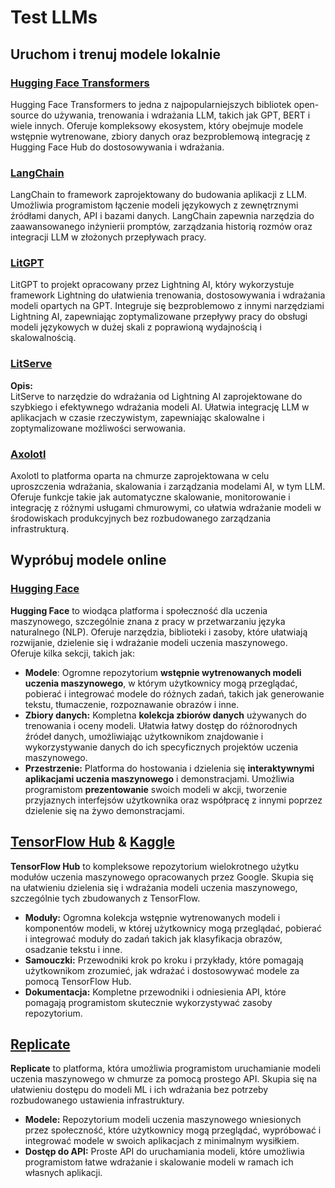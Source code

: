 # Test LLMs

## Uruchom i trenuj modele lokalnie

### [**Hugging Face Transformers**](https://github.com/huggingface/transformers)

Hugging Face Transformers to jedna z najpopularniejszych bibliotek open-source do używania, trenowania i wdrażania LLM, takich jak GPT, BERT i wiele innych. Oferuje kompleksowy ekosystem, który obejmuje modele wstępnie wytrenowane, zbiory danych oraz bezproblemową integrację z Hugging Face Hub do dostosowywania i wdrażania.

### [**LangChain**](https://github.com/langchain-ai/langchain)

LangChain to framework zaprojektowany do budowania aplikacji z LLM. Umożliwia programistom łączenie modeli językowych z zewnętrznymi źródłami danych, API i bazami danych. LangChain zapewnia narzędzia do zaawansowanego inżynierii promptów, zarządzania historią rozmów oraz integracji LLM w złożonych przepływach pracy.

### [**LitGPT**](https://github.com/Lightning-AI/litgpt)

LitGPT to projekt opracowany przez Lightning AI, który wykorzystuje framework Lightning do ułatwienia trenowania, dostosowywania i wdrażania modeli opartych na GPT. Integruje się bezproblemowo z innymi narzędziami Lightning AI, zapewniając zoptymalizowane przepływy pracy do obsługi modeli językowych w dużej skali z poprawioną wydajnością i skalowalnością.

### [**LitServe**](https://github.com/Lightning-AI/LitServe)

**Opis:**\
LitServe to narzędzie do wdrażania od Lightning AI zaprojektowane do szybkiego i efektywnego wdrażania modeli AI. Ułatwia integrację LLM w aplikacjach w czasie rzeczywistym, zapewniając skalowalne i zoptymalizowane możliwości serwowania.

### [**Axolotl**](https://github.com/axolotl-ai-cloud/axolotl)

Axolotl to platforma oparta na chmurze zaprojektowana w celu uproszczenia wdrażania, skalowania i zarządzania modelami AI, w tym LLM. Oferuje funkcje takie jak automatyczne skalowanie, monitorowanie i integrację z różnymi usługami chmurowymi, co ułatwia wdrażanie modeli w środowiskach produkcyjnych bez rozbudowanego zarządzania infrastrukturą.

## Wypróbuj modele online

### [**Hugging Face**](https://huggingface.co/)

**Hugging Face** to wiodąca platforma i społeczność dla uczenia maszynowego, szczególnie znana z pracy w przetwarzaniu języka naturalnego (NLP). Oferuje narzędzia, biblioteki i zasoby, które ułatwiają rozwijanie, dzielenie się i wdrażanie modeli uczenia maszynowego.\
Oferuje kilka sekcji, takich jak:

* **Modele**: Ogromne repozytorium **wstępnie wytrenowanych modeli uczenia maszynowego**, w którym użytkownicy mogą przeglądać, pobierać i integrować modele do różnych zadań, takich jak generowanie tekstu, tłumaczenie, rozpoznawanie obrazów i inne.
* **Zbiory danych:** Kompletna **kolekcja zbiorów danych** używanych do trenowania i oceny modeli. Ułatwia łatwy dostęp do różnorodnych źródeł danych, umożliwiając użytkownikom znajdowanie i wykorzystywanie danych do ich specyficznych projektów uczenia maszynowego.
* **Przestrzenie:** Platforma do hostowania i dzielenia się **interaktywnymi aplikacjami uczenia maszynowego** i demonstracjami. Umożliwia programistom **prezentowanie** swoich modeli w akcji, tworzenie przyjaznych interfejsów użytkownika oraz współpracę z innymi poprzez dzielenie się na żywo demonstracjami.

## [**TensorFlow Hub**](https://www.tensorflow.org/hub) **&** [**Kaggle**](https://www.kaggle.com/)

**TensorFlow Hub** to kompleksowe repozytorium wielokrotnego użytku modułów uczenia maszynowego opracowanych przez Google. Skupia się na ułatwieniu dzielenia się i wdrażania modeli uczenia maszynowego, szczególnie tych zbudowanych z TensorFlow.

* **Moduły:** Ogromna kolekcja wstępnie wytrenowanych modeli i komponentów modeli, w której użytkownicy mogą przeglądać, pobierać i integrować moduły do zadań takich jak klasyfikacja obrazów, osadzanie tekstu i inne.
* **Samouczki:** Przewodniki krok po kroku i przykłady, które pomagają użytkownikom zrozumieć, jak wdrażać i dostosowywać modele za pomocą TensorFlow Hub.
* **Dokumentacja:** Kompletne przewodniki i odniesienia API, które pomagają programistom skutecznie wykorzystywać zasoby repozytorium.

## [**Replicate**](https://replicate.com/home)

**Replicate** to platforma, która umożliwia programistom uruchamianie modeli uczenia maszynowego w chmurze za pomocą prostego API. Skupia się na ułatwieniu dostępu do modeli ML i ich wdrażania bez potrzeby rozbudowanego ustawienia infrastruktury.

* **Modele:** Repozytorium modeli uczenia maszynowego wniesionych przez społeczność, które użytkownicy mogą przeglądać, wypróbować i integrować modele w swoich aplikacjach z minimalnym wysiłkiem.
* **Dostęp do API:** Proste API do uruchamiania modeli, które umożliwia programistom łatwe wdrażanie i skalowanie modeli w ramach ich własnych aplikacji.
